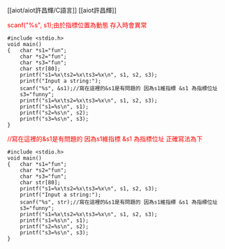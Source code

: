 [[aiot/aiot許昌輝/C語言]]
[[aiot許昌輝]]

<font color = red>scanf("%s", s1);由於指標位置為動態 存入時會異常</font>
```
#include <stdio.h>
void main()
{	char *s1="fun";
	char *s2="fun";
	char *s3="fun";
	char str[80];
	printf("s1=%x\ts2=%x\ts3=%x\n", s1, s2, s3);
	printf("Input a string:");
	scanf("%s", &s1);//寫在這裡的&s1是有問題的 因為s1維指標 &s1 為指標位址
	s3="funny";
	printf("s1=%x\ts2=%x\ts3=%x\n", s1, s2, s3);
	printf("s1=%s\n", s1);
	printf("s2=%s\n", s2);
	printf("s3=%s\n", s3);
}

```
<font color = red>//寫在這裡的&s1是有問題的 因為s1維指標 &s1 為指標位址</font>
<font color = red>正確寫法為下</font>
```
#include <stdio.h>
void main()
{	char *s1="fun";
	char *s2="fun";
	char *s3="fun";
	char str[80];
	printf("s1=%x\ts2=%x\ts3=%x\n", s1, s2, s3);
	printf("Input a string:");
	scanf("%s", str);//寫在這裡的&s1是有問題的 因為s1維指標 &s1 為指標位址
	s3="funny";
	printf("s1=%x\ts2=%x\ts3=%x\n", s1, s2, s3);
	printf("s1=%s\n", s1);
	printf("s2=%s\n", s2);
	printf("s3=%s\n", s3);
}
```
